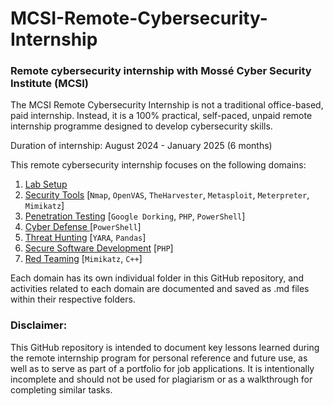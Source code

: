 # MCSI-Remote-Cybersecurity-Internship
### Remote cybersecurity internship with Mossé Cyber Security Institute (MCSI)

The MCSI Remote Cybersecurity Internship is not a traditional office-based, paid internship. Instead, it is a 100% practical, self-paced, unpaid remote internship programme designed to develop cybersecurity skills.

Duration of internship: August 2024 - January 2025 (6 months)

This remote cybersecurity internship focuses on the following domains:
1. [Lab Setup](https://github.com/aaronamran/MCSI-Remote-Cybersecurity-Internship/blob/main/Lab%20Setup/CONTENTS-Lab-Setup.md)  
2. [Security Tools](https://github.com/aaronamran/MCSI-Remote-Cybersecurity-Internship/blob/main/Security%20Tools/CONTENTS-Security-Tools.md)  [`Nmap`, `OpenVAS`, `TheHarvester`, `Metasploit`, `Meterpreter`, `Mimikatz`]
3. [Penetration Testing](https://github.com/aaronamran/MCSI-Remote-Cybersecurity-Internship/blob/main/Penetration%20Testing/CONTENTS-Penetration-Testing.md)  [`Google Dorking`, `PHP`, `PowerShell`]
4. [Cyber Defense ](https://github.com/aaronamran/MCSI-Remote-Cybersecurity-Internship/blob/main/Cyber%20Defense/CONTENTS-Cyber-Defense.md)  [`PowerShell`]
5. [Threat Hunting](https://github.com/aaronamran/MCSI-Remote-Cybersecurity-Internship/blob/main/Threat%20Hunting/CONTENTS-Threat-Hunting.md) [`YARA`, `Pandas`]
6. [Secure Software Development](https://github.com/aaronamran/MCSI-Remote-Cybersecurity-Internship/blob/main/Secure%20Software%20Development/CONTENTS-Secure-Software-Development.md)  [`PHP`]
7. [Red Teaming](https://github.com/aaronamran/MCSI-Remote-Cybersecurity-Internship/blob/main/Red%20Teaming/CONTENTS-Red-Teaming.md)  [`Mimikatz`, `C++`]

Each domain has its own individual folder in this GitHub repository, and activities related to each domain are documented and saved as .md files within their respective folders.

### Disclaimer:
This GitHub repository is intended to document key lessons learned during the remote internship program for personal reference and future use, as well as to serve as part of a portfolio for job applications. It is intentionally incomplete and should not be used for plagiarism or as a walkthrough for completing similar tasks.

